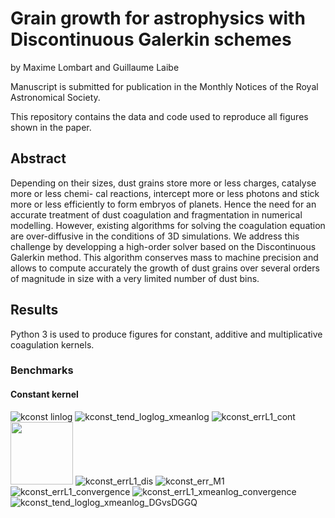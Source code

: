 # Grain growth for astrophysics with Discontinuous Galerkin schemes
by Maxime Lombart and Guillaume Laibe

Manuscript is submitted for publication in the Monthly Notices of the Royal Astronomical Society.

This repository contains the data and code used to reproduce all figures shown in the paper.

## Abstract
Depending on their sizes, dust grains store more or less charges, catalyse more or less chemi- cal reactions, intercept more or less photons and stick more or less efficiently to form embryos of planets. Hence the need for an accurate treatment of dust coagulation and fragmentation in numerical modelling. However, existing algorithms for solving the coagulation equation are over-diffusive in the conditions of 3D simulations. We address this challenge by developping a high-order solver based on the Discontinuous Galerkin method. This algorithm conserves mass to machine precision and allows to compute accurately the growth of dust grains over several orders of magnitude in size with a very limited number of dust bins.

## Results
Python 3 is used to produce figures for constant, additive and multiplicative coagulation kernels.

### Benchmarks
#### Constant kernel
![kconst linlog](./kconst/plots/kconst_linlog.png)
![kconst_tend_loglog_xmeanlog](./kconst/plots/kconst_tend_loglog_xmeanlog.png)
![kconst_errL1_cont](./kconst/plots/kconst_errL1cont.png)
<img src="./kconst/plots/kconst_errL1cont.png" width="100">
![kconst_errL1_dis](./kconst/plots/kconst_errL1dis.png)
![kconst_err_M1](./kconst/plots/kconst_err_M1.png)
![kconst_errL1_convergence](./kconst/plots/kconst_errL1_convergence.png)
![kconst_errL1_xmeanlog_convergence](./kconst/plots/kconst_errL1_xmeanlog_convergence.png)
![kconst_tend_loglog_xmeanlog_DGvsDGGQ](./kconst/plots/kconst_tend_loglog_xmeanlog_DGvsDGGQ.png)

